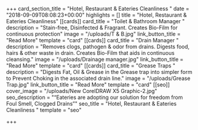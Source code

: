 +++
card_section_title = "Hotel, Restaurant & Eateries Cleanliness "
date = "2018-09-09T08:08:23+00:00"
highlights = []
title = "Hotel, Restaurant & Eateries Cleanliness"
[[cards]]
card_title = "Toilet & Bathroom Manager "
description = "Stain-free, Disinfected & Fragrant. Creates Bio-Film for continuous protection"
image = "/uploads/T & B.jpg"
link_button_title = "Read More"
template = "card"
[[cards]]
card_title = "Drain Manager "
description = "Removes clogs, pathogen & odor from drains.  Digests food, hairs & other waste in drain. Creates Bio-Film that aids in continuous cleansing."
image = "/uploads/Drainage manager.jpg"
link_button_title = "Read More"
template = "card"
[[cards]]
card_title = "Grease Traps "
description = "Digests Fat, Oil & Grease in the Grease trap into simpler form to Prevent Choking in the associated drain line."
image = "/uploads/Grease Trap.jpg"
link_button_title = "Read More"
template = "card"
[[seo]]
cover_image = "/uploads/New CorelDRAW X5 Graphic-2.jpg"
seo_description = "“Eateries are adopting our solution for freedom from Foul Smell, Clogged Drains”"
seo_title = "Hotel, Restaurant & Eateries Cleanliness "
template = "seo"

+++
